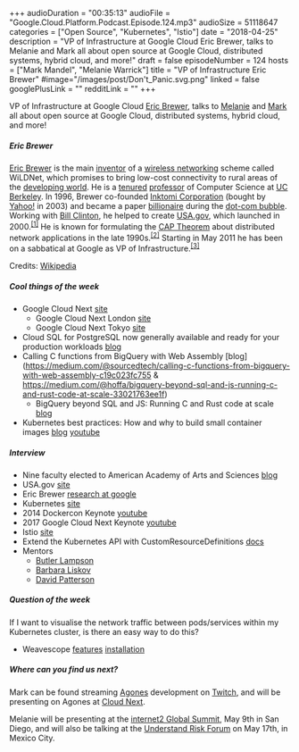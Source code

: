 +++
audioDuration = "00:35:13"
audioFile = "Google.Cloud.Platform.Podcast.Episode.124.mp3"
audioSize = 51118647
categories = ["Open Source", "Kubernetes", "Istio"]
date = "2018-04-25"
description = "VP of Infrastructure at Google Cloud Eric Brewer, talks to Melanie and Mark all about open source at Google Cloud, distributed systems, hybrid cloud, and more!" 
draft = false
episodeNumber = 124
hosts = ["Mark Mandel", "Melanie Warrick"]
title = "VP of Infrastructure Eric Brewer"
#image="/images/post/Don't_Panic.svg.png"
linked = false
googlePlusLink = ""
redditLink = ""
+++

VP of Infrastructure at Google Cloud [Eric Brewer](https://twitter.com/eric_brewer), talks to 
[Melanie](https://twitter.com/nyghtowl) and [Mark](https://twitter.com/Neurotic) all about open source at Google Cloud,
distributed systems, hybrid cloud, and more!

<!--more-->

##### Eric Brewer
[Eric Brewer](https://twitter.com/eric_brewer) is the main [inventor](https://en.wikipedia.org/wiki/Inventor) of a [wireless networking](https://en.wikipedia.org/wiki/Wireless_networking) scheme called WiLDNet, which promises to bring low-cost connectivity to rural areas of the [developing world](https://en.wikipedia.org/wiki/Developing_world). He is a [tenured](https://en.wikipedia.org/wiki/Tenure) [professor](https://en.wikipedia.org/wiki/Professor) of Computer Science at [UC Berkeley](https://en.wikipedia.org/wiki/University_of_California,_Berkeley). In 1996, Brewer co-founded [Inktomi Corporation](https://en.wikipedia.org/wiki/Inktomi_Corporation) (bought by [Yahoo!](https://en.wikipedia.org/wiki/Yahoo!) in 2003) and became a paper [billionaire](https://en.wikipedia.org/wiki/Billionaire) during the [dot-com bubble](https://en.wikipedia.org/wiki/Dot-com_bubble). Working with [Bill Clinton](https://en.wikipedia.org/wiki/Bill_Clinton), he helped to create [USA.gov](https://en.wikipedia.org/wiki/USA.gov), which launched in 2000.<sup><a href="https://en.wikipedia.org/wiki/Eric_Brewer_(scientist)#cite_note-1">[1]</a></sup> He is known for formulating the [CAP Theorem](https://en.wikipedia.org/wiki/CAP_Theorem) about distributed network applications in the late 1990s.<sup><a href="https://en.wikipedia.org/wiki/Eric_Brewer_(scientist)#cite_note-2">[2]</a></sup> Starting in May 2011 he has been on a sabbatical at Google as VP of Infrastructure.<sup><a href="https://en.wikipedia.org/wiki/Eric_Brewer_(scientist)#cite_note-3">[3]</a></sup>

Credits: [Wikipedia](https://en.wikipedia.org/wiki/Eric_Brewer_(scientist))

##### Cool things of the week

- Google Cloud Next [site](https://cloud.withgoogle.com/next18/sf/)
  - Google Cloud Next London [site](https://cloud.withgoogle.com/next18/london)
  - Google Cloud Next Tokyo [site](https://cloud.withgoogle.com/next18/tokyo)
- Cloud SQL for PostgreSQL now generally available and ready for your production workloads [blog](https://cloudplatform.googleblog.com/2018/04/Cloud-SQL-for-PostgreSQL-now-generally-available-and-ready-for-your-production-workloads.html)
- Calling C functions from BigQuery with Web Assembly [blog](https://medium.com/@sourcedtech/calling-c-functions-from-bigquery-with-web-assembly-c19c023fc755 & https://medium.com/@hoffa/bigquery-beyond-sql-and-js-running-c-and-rust-code-at-scale-33021763ee1f)
  - BigQuery beyond SQL and JS: Running C and Rust code at scale [blog](https://medium.com/@hoffa/bigquery-beyond-sql-and-js-running-c-and-rust-code-at-scale-33021763ee1f)
- Kubernetes best practices: How and why to build small container images [blog](https://cloudplatform.googleblog.com/2018/04/Kubernetes-best-practices-how-and-why-to-build-small-container-images.html) [youtube](https://www.youtube.com/watch?v=wGz_cbtCiEA)
     
##### Interview

- Nine faculty elected to American Academy of Arts and Sciences [blog](http://news.berkeley.edu/2018/04/18/american-academy-of-arts-and-sciences-2018/)
- USA.gov [site](https://www.usa.gov)
- Eric Brewer [research at google](https://research.google.com/pubs/EricBrewer.html)
- Kubernetes [site](https://kubernetes.io)
- 2014 Dockercon Keynote [youtube](https://www.youtube.com/watch?v=YrxnVKZeqK8)
- 2017 Google Cloud Next Keynote [youtube](https://youtu.be/h9FSqVbdHis?t=1224)
- Istio [site](https://istio.io)
- Extend the Kubernetes API with CustomResourceDefinitions [docs](https://kubernetes.io/docs/tasks/access-kubernetes-api/extend-api-custom-resource-definitions/)
- Mentors
  - [Butler Lampson](https://en.wikipedia.org/wiki/Butler_Lampson)
  - [Barbara Liskov](https://en.wikipedia.org/wiki/Barbara_Liskov)
  - [David Patterson](https://en.wikipedia.org/wiki/David_Patterson_(computer_scientist))

##### Question of the week

If I want to visualise the network traffic between pods/services within my Kubernetes cluster, is there an easy way to do this?

- Weavescope [features](https://www.weave.works/docs/scope/latest/features/) [installation](https://www.weave.works/docs/scope/latest/installing/)

##### Where can you find us next?

Mark can be found streaming [Agones](https://agones.dev) development on [Twitch](https://twitch.tv/markmandel), and
will be presenting on Agones at [Cloud Next](https://cloud.withgoogle.com/next18/sf/sessions/session/155665).

Melanie will be presenting at the [internet2 Global Summit](https://meetings.internet2.edu/2018-global-summit/), May 9th in San Diego,
and will also be talking at the [Understand Risk Forum](https://understandrisk.org/event/ur2018/) on May 17th, in Mexico City.